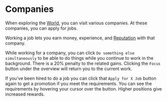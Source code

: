 # Companies

When exploring the [World](world.md), you can visit various companies.
At these companies, you can apply for jobs.

Working a job lets you earn money, experience, and [Reputation](reputation.md) with that company.

While working for a company, you can click `Do something else simultaneously` to be able to do things while you continue to work in the background.
There is a 20% penalty to the related gains.
Clicking the `Focus` button under the overview will return you to the current work.

If you've been hired to do a job you can click that `Apply for X Job` button again to get a promotion if you meet the requirements.
You can see the requirements by hovering your cursor over the button.
Higher positions give increased rewards.
